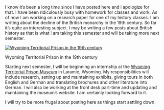 I know it’s been a long time since I have posted here and I apologize for that. I have been ridiculously busy with homework for classes and work. As of now I am working on a research paper for one of my history classes. I am writing about the decline of the British monarchy in the 19th century. So far it’s quite an interesting subject. I may be writing a few posts about British history as that is what I am taking this semester and will be taking more next semester.

[![Wyoming Territorial Prison in the 19th century](https://i0.wp.com/historyrhymes.alexseifert.com/wp-content/uploads/2008/10/terrprisonlar72-150x92.jpg?resize=150%2C92 "Wyoming Territorial Prison")](http://historyrhymes.alexseifert.com/?attachment_id=162)

Wyoming Territorial Prison in the 19th century

Starting next semester, I will be beginning an internship at the [Wyoming Territorial Prison Museum](http://www.wyomingtalesandtrails.com/laramietpris.html) in Laramie, Wyoming. My responsibilities will include research, setting up and maintaining exhibits, giving tours in both English and German and translating brochures and other literature into German. I will also be working at the front desk part-time and updating and maintaining the museum’s website. I am certainly looking forward to it.

I will try to be more frugal about posting here as things start settling down.